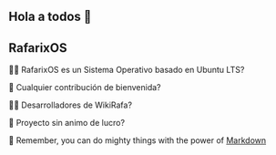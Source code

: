 ## Hola a todos 👋


## RafarixOS

🙋‍♀️ RafarixOS es un Sistema Operativo basado en Ubuntu LTS?

🌈 Cualquier contribución de bienvenida?

👩‍💻 Desarrolladores de WikiRafa?

🍿 Proyecto sin animo de lucro?

🧙 Remember, you can do mighty things with the power of [Markdown](https://docs.github.com/github/writing-on-github/getting-started-with-writing-and-formatting-on-github/basic-writing-and-formatting-syntax)
